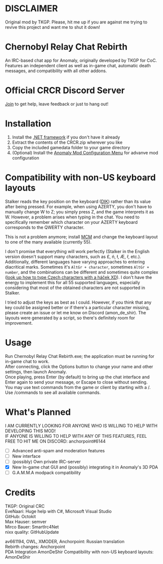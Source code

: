 # DISCLAIMER  
Original mod by TKGP. Please, hit me up if you are against me trying to revive this project and want me to shut it down!

# Chernobyl Relay Chat Rebirth
An IRC-based chat app for Anomaly, originally developed by TKGP for CoC. Features an independent client as well as in-game chat, automatic death messages, and compatibility with all other addons.

# Official CRCR Discord Server
[Join](https://discord.gg/crcr) to get help, leave feedback or just to hang out! 

# Installation
1. Install the [.NET framework](https://www.microsoft.com/net/download/framework) if you don't have it already  
2. Extract the contents of the CRCR.zip wherever you like
3. Copy the included gamedata folder to your game directory
4. (Optional) Install the [Anomaly Mod Configuration Menu](https://www.moddb.com/mods/stalker-anomaly/addons/anomaly-mod-configuration-menu) for advanve mod configuration

# Compatibility with non-US keyboard layouts
Stalker reads the key position on the keyboard ([DIK](https://community.bistudio.com/wiki/DIK_KeyCodes)) rather than its value after being pressed. For example, when using AZERTY, you don't have to manually change W to Z; you simply press Z, and the game interprets it as W. However, a problem arises when typing in the chat. You need to specifically remember which character on your AZERTY keyboard corresponds to the QWERTY character.

This is not a problem anymore; install [MCM](https://www.moddb.com/mods/stalker-anomaly/addons/anomaly-mod-configuration-menu) and change the keyboard layout to one of the many available (currently 55). 

I don't promise that everything will work perfectly (Stalker in the English version doesn't support many characters, such as £, ń, ł, Æ, ř, etc.). Additionally, different languages have varying approaches to entering diacritical marks. Sometimes it's `AltGr + character`, sometimes `AltGr + number`, and the combinations can be different and sometimes quite complex ([look up how to type Czech characters with a háček XD](https://www.czechtime.cz/article/how-to-type-czech-characters-on-keyboard/)). I don't have the energy to implement this for all 55 supported languages, especially considering that most of the obtained characters are not supported in Stalker.

I tried to adjust the keys as best as I could. However, if you think that any key could be assigned better or if there's a particular character missing, please create an issue or let me know on Discord (amon_de_shir). The layouts were generated by a script, so there's definitely room for improvement.

# Usage
Run Chernobyl Relay Chat Rebirth.exe; the application must be running for in-game chat to work.  
After connecting, click the Options button to change your name and other settings, then launch Anomaly.  
Once playing, press Enter (by default) to bring up the chat interface and Enter again to send your message, or Escape to close without sending.  
You may use text commands from the game or client by starting with a /. Use /commands to see all available commands.  

# What's Planned  
I AM CURRENTLY LOOKING FOR ANYONE WHO IS WILLING TO HELP WITH DEVELOPING THIS MOD!  
IF ANYONE IS WILLING TO HELP WITH ANY OF THIS FEATURES, FEEL FREE TO HIT ME ON DISCORD: anchorpoint#6144
- [ ] Advanced anti-spam and moderation features
- [ ] New interface
- [ ] (possibly) Own private IRC-server
- [x] New In-game chat GUI and (possibly) integrating it in Anomaly's 3D PDA
- [ ] G.A.M.M.A modpack compatibility

# Credits
TKGP: Original CRC  
EveNaari: Huge help with C#, Microsoft Visual Studio  
GitHub: Octokit  
Max Hauser: semver  
Mirco Bauer: SmartIrc4Net  
nixx quality: GitHubUpdate  
  
av661194, OWL, XMODER, Anchorpoint: Russian translation  
Rebirth changes: Anchorpoint  
PDA Integration AmonDeShir
Compatibility with non-US keyboard layouts: AmonDeShir
